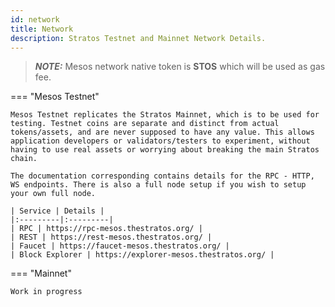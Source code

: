 ```yaml
---
id: network
title: Network
description: Stratos Testnet and Mainnet Network Details.
---
```


> **_NOTE:_** Mesos network native token is **STOS** which will be used as gas fee.

=== "Mesos Testnet"

    Mesos Testnet replicates the Stratos Mainnet, which is to be used for testing. Testnet coins are separate and distinct from actual tokens/assets, and are never supposed to have any value. This allows application developers or validators/testers to experiment, without having to use real assets or worrying about breaking the main Stratos chain.

    The documentation corresponding contains details for the RPC - HTTP, WS endpoints. There is also a full node setup if you wish to setup your own full node.

    | Service | Details |
    |:---------|:---------|
    | RPC | https://rpc-mesos.thestratos.org/ |
    | REST | https://rest-mesos.thestratos.org/ |
    | Faucet | https://faucet-mesos.thestratos.org/ |
    | Block Explorer | https://explorer-mesos.thestratos.org/ |

=== "Mainnet"

    Work in progress
